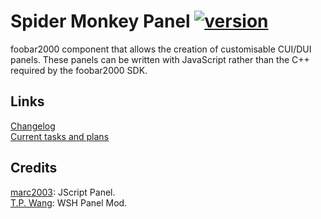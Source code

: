 # Spider Monkey Panel [![version][version-badge]][CHANGELOG]
foobar2000 component that allows the creation of customisable CUI/DUI panels. These panels can be written with JavaScript rather than the C++ required by the foobar2000 SDK.

## Links
[Changelog][CHANGELOG]  
[Current tasks and plans][TODO]

## Credits
[marc2003](https://github.com/marc2k3): JScript Panel.  
[T.P. Wang](https://hydrogenaud.io/index.php?action=profile;u=44175): WSH Panel Mod.

[CHANGELOG]: CHANGELOG.md
[TODO]: https://github.com/TheQwertiest/foo-jscript-panel/projects/1
[version-badge]: https://img.shields.io/badge/version-TBD-blue.svg

